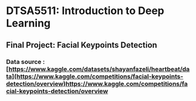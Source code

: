 # DTSA5511: Introduction to Deep Learning
## Final Project: Facial Keypoints Detection
### Data source : [https://www.kaggle.com/datasets/shayanfazeli/heartbeat/data](https://www.kaggle.com/competitions/facial-keypoints-detection/overview)https://www.kaggle.com/competitions/facial-keypoints-detection/overview
